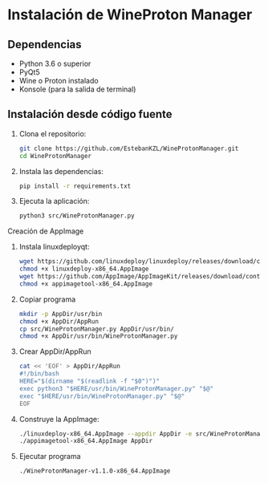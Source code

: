 # Instalación de WineProton Manager

## Dependencias

- Python 3.6 o superior
- PyQt5
- Wine o Proton instalado
- Konsole (para la salida de terminal)

## Instalación desde código fuente

1. Clona el repositorio:
   ```bash
   git clone https://github.com/EstebanKZL/WineProtonManager.git
   cd WineProtonManager

2. Instala las dependencias:
   ```bash
   pip install -r requirements.txt

3. Ejecuta la aplicación:

   ```bash
   python3 src/WineProtonManager.py

Creación de AppImage

1. Instala linuxdeployqt:

   ```bash
   wget https://github.com/linuxdeploy/linuxdeploy/releases/download/continuous/linuxdeploy-x86_64.AppImage
   chmod +x linuxdeploy-x86_64.AppImage
   wget https://github.com/AppImage/AppImageKit/releases/download/continuous/appimagetool-x86_64.AppImage
   chmod +x appimagetool-x86_64.AppImage
   
2. Copiar programa
   
   ```bash
   mkdir -p AppDir/usr/bin
   chmod +x AppDir/AppRun
   cp src/WineProtonManager.py AppDir/usr/bin/
   chmod +x AppDir/usr/bin/WineProtonManager.py
   
3. Crear AppDir/AppRun

   ```bash
   cat << 'EOF' > AppDir/AppRun
   #!/bin/bash
   HERE="$(dirname "$(readlink -f "$0")")"
   exec python3 "$HERE/usr/bin/WineProtonManager.py" "$@"
   exec "$HERE/usr/bin/WineProtonManager.py" "$@"
   EOF
   
4. Construye la AppImage:

   ```bash
   ./linuxdeploy-x86_64.AppImage --appdir AppDir -e src/WineProtonManagericon.py -i icons/WineProtonManagericon.png -d AppDir/WineProtonManager.desktop
   ./appimagetool-x86_64.AppImage AppDir

5. Ejecutar programa
   
   ```bash
   ./WineProtonManager-v1.1.0-x86_64.AppImage

